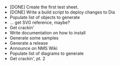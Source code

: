 - [DONE] Create the first test sheet.
- [DONE] Write a build script to deploy changes to Dia
- Populate list of objects to generate
- ... get SVG reference, maybe?
- Get crackin'
- Write documentation on how to install
- Generate some samples
- Generate a release
- Announce on NMS Wiki
- Populate list of diagrams to generate
- Get crackin', pt. 2